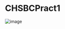 # CHSBCPract1

![image](https://github.com/AliceEnjoyer/CHSBCPract1/assets/95048103/7493cd90-4207-42d6-a383-1fae402a87cf)
